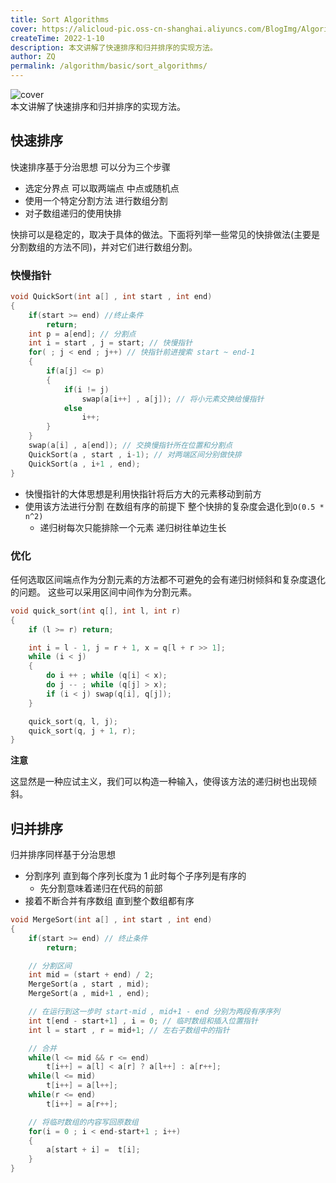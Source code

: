 ```yaml
---
title: Sort Algorithms
cover: https://alicloud-pic.oss-cn-shanghai.aliyuncs.com/BlogImg/Algorithm/%E7%AE%97%E6%B3%95_%E5%BF%AB%E9%80%9F%E6%8E%92%E5%BA%8FAND%E5%BD%92%E5%B9%B6%E6%8E%92%E5%BA%8F/%E5%B0%81%E9%9D%A2.gif
createTime: 2022-1-10
description: 本文讲解了快速排序和归并排序的实现方法。
author: ZQ
permalink: /algorithm/basic/sort_algorithms/
---
```

![cover]( https://alicloud-pic.oss-cn-shanghai.aliyuncs.com/BlogImg/Algorithm/%E7%AE%97%E6%B3%95_%E5%BF%AB%E9%80%9F%E6%8E%92%E5%BA%8FAND%E5%BD%92%E5%B9%B6%E6%8E%92%E5%BA%8F/%E5%B0%81%E9%9D%A2.gif)
<br> 本文讲解了快速排序和归并排序的实现方法。
<!-- more -->

## 快速排序

快速排序基于分治思想 可以分为三个步骤

- 选定分界点 可以取两端点 中点或随机点
- 使用一个特定分割方法 进行数组分割
- 对子数组递归的使用快排

快排可以是稳定的，取决于具体的做法。下面将列举一些常见的快排做法(主要是分割数组的方法不同)，并对它们进行数组分割。

### 快慢指针

```c++
void QuickSort(int a[] , int start , int end)
{
    if(start >= end) //终止条件
        return;
    int p = a[end]; // 分割点
    int i = start , j = start; // 快慢指针
    for( ; j < end ; j++) // 快指针前进搜索 start ~ end-1
    {
        if(a[j] <= p)
        {
		    if(i != j)
	            swap(a[i++] , a[j]); // 将小元素交换给慢指针
	        else
		        i++;
        }
    }
    swap(a[i] , a[end]); // 交换慢指针所在位置和分割点
    QuickSort(a , start , i-1); // 对两端区间分别做快排
    QuickSort(a , i+1 , end);
}
```

+ 快慢指针的大体思想是利用快指针将后方大的元素移动到前方
+ 使用该方法进行分割 在数组有序的前提下 整个快排的复杂度会退化到`O(0.5 * n^2) `
	+ 递归树每次只能排除一个元素 递归树往单边生长
### 优化

任何选取区间端点作为分割元素的方法都不可避免的会有递归树倾斜和复杂度退化的问题。
这些可以采用区间中间作为分割元素。
```c++
void quick_sort(int q[], int l, int r)
{
    if (l >= r) return;

    int i = l - 1, j = r + 1, x = q[l + r >> 1];
    while (i < j)
    {
        do i ++ ; while (q[i] < x);
        do j -- ; while (q[j] > x);
        if (i < j) swap(q[i], q[j]);
    }

    quick_sort(q, l, j);
    quick_sort(q, j + 1, r);
}
```

**注意**

这显然是一种应试主义，我们可以构造一种输入，使得该方法的递归树也出现倾斜。





## 归并排序

归并排序同样基于分治思想

- 分割序列 直到每个序列长度为 1 此时每个子序列是有序的
  - 先分割意味着递归在代码的前部
- 接着不断合并有序数组 直到整个数组都有序

```c++
void MergeSort(int a[] , int start , int end)
{
    if(start >= end) // 终止条件
        return;

    // 分割区间
    int mid = (start + end) / 2;
    MergeSort(a , start , mid);
    MergeSort(a , mid+1 , end);

    // 在运行到这一步时 start-mid , mid+1 - end 分别为两段有序序列
    int t[end - start+1] , i = 0; // 临时数组和插入位置指针
    int l = start , r = mid+1; // 左右子数组中的指针

    // 合并
    while(l <= mid && r <= end)
        t[i++] = a[l] < a[r] ? a[l++] : a[r++];
    while(l <= mid)
        t[i++] = a[l++];
    while(r <= end)
        t[i++] = a[r++];

    // 将临时数组的内容写回原数组
    for(i = 0 ; i < end-start+1 ; i++)
    {
        a[start + i] =  t[i];
    }
}
```
